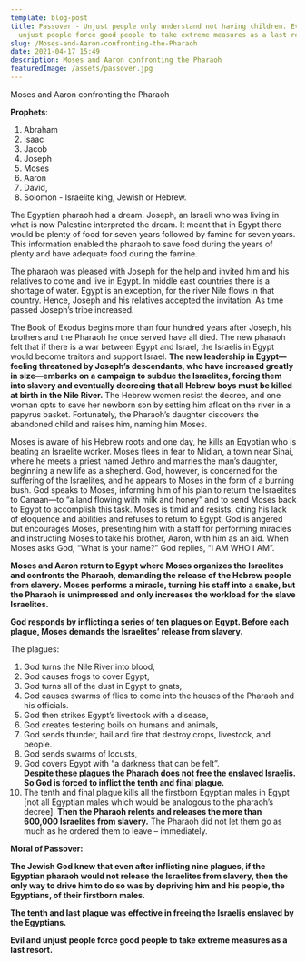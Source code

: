 ```yaml
---
template: blog-post
title: Passover - Unjust people only understand not having children. Evil and
  unjust people force good people to take extreme measures as a last resort.
slug: /Moses-and-Aaron-confronting-the-Pharaoh
date: 2021-04-17 15:49
description: Moses and Aaron confronting the Pharaoh
featuredImage: /assets/passover.jpg
---
```

<!--StartFragment-->

Moses and Aaron confronting the Pharaoh

**Prophets**:

1. Abraham
2. Isaac
3. Jacob
4. Joseph
5. Moses
6. Aaron
7. David,
8. Solomon - Israelite king, Jewish or Hebrew.

The Egyptian pharaoh had a dream. Joseph, an Israeli who was living in what is now Palestine interpreted the dream. It meant that in Egypt there would be plenty of food for seven years followed by famine for seven years. This information enabled the pharaoh to save food during the years of plenty and have adequate food during the famine.

The pharaoh was pleased with Joseph for the help and invited him and his relatives to come and live in Egypt. In middle east countries there is a shortage of water. Egypt is an exception, for the river Nile flows in that country. Hence, Joseph and his relatives accepted the invitation. As time passed Joseph’s tribe increased.

The Book of Exodus begins more than four hundred years after Joseph, his brothers and the Pharaoh he once served have all died. The new pharaoh felt that if there is a war between Egypt and Israel, the Israelis in Egypt would become traitors and support Israel. **The new leadership in Egypt—feeling threatened by Joseph’s descendants, who have increased greatly in size—embarks on a campaign to subdue the Israelites, forcing them into slavery and eventually decreeing that all Hebrew boys must be killed at birth in the Nile River.** The Hebrew women resist the decree, and one woman opts to save her newborn son by setting him afloat on the river in a papyrus basket. Fortunately, the Pharaoh’s daughter discovers the abandoned child and raises him, naming him Moses.

Moses is aware of his Hebrew roots and one day, he kills an Egyptian who is beating an Israelite worker. Moses flees in fear to Midian, a town near Sinai, where he meets a priest named Jethro and marries the man’s daughter, beginning a new life as a shepherd. God, however, is concerned for the suffering of the Israelites, and he appears to Moses in the form of a burning bush. God speaks to Moses, informing him of his plan to return the Israelites to Canaan—to “a land flowing with milk and honey” and to send Moses back to Egypt to accomplish this task. Moses is timid and resists, citing his lack of eloquence and abilities and refuses to return to Egypt. God is angered but encourages Moses, presenting him with a staff for performing miracles and instructing Moses to take his brother, Aaron, with him as an aid. When Moses asks God, “What is your name?” God replies, “I AM WHO I AM”.

**Moses and Aaron return to Egypt where Moses organizes the Israelites and confronts the Pharaoh, demanding the release of the Hebrew people from slavery. Moses performs a miracle, turning his staff into a snake, but the Pharaoh is unimpressed and only increases the workload for the slave Israelites.**

**God responds by inflicting a series of ten plagues on Egypt. Before each plague, Moses demands the Israelites’ release from slavery.**

The plagues:

1. God turns the Nile River into blood,
2. God causes frogs to cover Egypt,
3. God turns all of the dust in Egypt to gnats,
4. God causes swarms of flies to come into the houses of the Pharaoh and his officials.
5. God then strikes Egypt’s livestock with a disease,
6. God creates festering boils on humans and animals,
7. God sends thunder, hail and fire that destroy crops, livestock, and people.
8. God sends swarms of locusts,
9. God covers Egypt with “a darkness that can be felt”.\
   **Despite these plagues the Pharaoh does not free the enslaved Israelis. So God is forced to inflict the tenth and final plague.**
10. The tenth and final plague kills all the firstborn Egyptian males in Egypt \[not all Egyptian males which would be analogous to the pharaoh’s decree]. **Then the Pharaoh relents and releases the more than 600,000 Israelites from slavery.** The Pharaoh did not let them go as much as he ordered them to leave – immediately.

**Moral of Passover:**

**The Jewish God knew that even after inflicting nine plagues, if the Egyptian pharaoh would not release the Israelites from slavery, then the only way to drive him to do so was by depriving him and his people, the Egyptians, of their firstborn males.**

**The tenth and last plague was effective in freeing the Israelis enslaved by the Egyptians.**

**Evil and unjust people force good people to take extreme measures as a last resort.**

<!--EndFragment-->